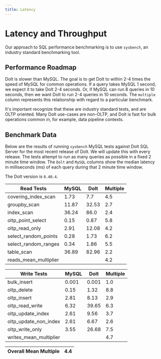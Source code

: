 ```yaml
---
title: Latency
---
```


# Latency and Throughput

Our approach to SQL performance benchmarking is to use `sysbench`, an
industry standard benchmarking tool.

## Performance Roadmap

Dolt is slower than MySQL. The goal is to get Dolt to within 2-4 times
the speed of MySQL for common operations. If a query takes MySQL 1
second, we expect it to take Dolt 2-4 seconds. Or, if MySQL can run 8
queries in 10 seconds, then we want Dolt to run 2-4 queries in 10
seconds. The `multiple` column represents this relationship with
regard to a particular benchmark.

It's important recognize that these are industry standard tests, and
are OLTP oriented. Many Dolt use-cases are non-OLTP, and Dolt is fast
for bulk operations common in, for example, data pipeline contexts.

## Benchmark Data

Below are the results of running `sysbench` MySQL tests against Dolt
SQL Server for the most recent release of Dolt. We will update this
with every release. The tests attempt to run as many queries as
possible in a fixed 2 minute time window. The `Dolt` and `MySQL`
columns show the median latency in milliseconds (ms) of each query 
during that 2 minute time window.

The Dolt version is `0.40.4`.
<!-- START_LATENCY_RESULTS_TABLE -->
|       Read Tests        | MySQL | Dolt  | Multiple |
|-------------------------|-------|-------|----------|
| covering\_index\_scan   |  1.73 |   7.7 |      4.5 |
| groupby\_scan           | 11.87 | 32.53 |      2.7 |
| index\_scan             | 36.24 |  86.0 |      2.4 |
| oltp\_point\_select     |  0.15 |  0.87 |      5.8 |
| oltp\_read\_only        |  2.91 | 12.08 |      4.2 |
| select\_random\_points  |  0.28 |  1.73 |      6.2 |
| select\_random\_ranges  |  0.34 |  1.86 |      5.5 |
| table\_scan             | 36.89 | 82.96 |      2.2 |
| reads\_mean\_multiplier |       |       |      4.2 |

|       Write Tests        | MySQL | Dolt  | Multiple |
|--------------------------|-------|-------|----------|
| bulk\_insert             | 0.001 | 0.001 |      1.0 |
| oltp\_delete             |  0.15 |  1.32 |      8.8 |
| oltp\_insert             |  2.81 |  8.13 |      2.9 |
| oltp\_read\_write        |  6.32 | 39.65 |      6.3 |
| oltp\_update\_index      |  2.61 |  9.56 |      3.7 |
| oltp\_update\_non\_index |  2.61 |  6.67 |      2.6 |
| oltp\_write\_only        |  3.55 | 26.68 |      7.5 |
| writes\_mean\_multiplier |       |       |      4.7 |

| Overall Mean Multiple | 4.4 |
|-----------------------|-----|
<!-- END_LATENCY_RESULTS_TABLE -->
<br/>
